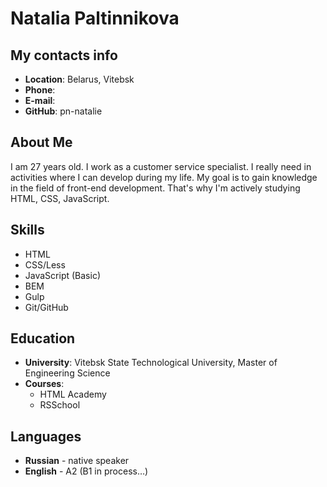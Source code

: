 # Natalia Paltinnikova
## My contacts info
* __Location__: Belarus, Vitebsk
* __Phone__:
* __E-mail__:
* __GitHub__: pn-natalie
## About Me
I am 27 years old. I work as a customer service specialist.
I really need in activities where I can develop during my life. My goal is to gain knowledge in the field of front-end development. That's why I'm actively studying HTML, CSS, JavaScript.
## Skills
* HTML
* CSS/Less
* JavaScript (Basic)
* BEM
* Gulp
* Git/GitHub
## Education
* __University__: Vitebsk State Technological University, Master of Engineering Science
* __Courses__:
  + HTML Academy
  + RSSchool
## Languages
+ __Russian__ - native speaker
+ __English__ - A2 (B1 in process…)

  
